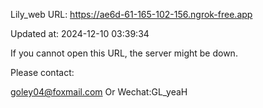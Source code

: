 Lily_web URL: https://ae6d-61-165-102-156.ngrok-free.app

Updated at: 2024-12-10 03:39:34

If you cannot open this URL, the server might be down.

Please contact: 

goley04@foxmail.com Or Wechat:GL_yeaH